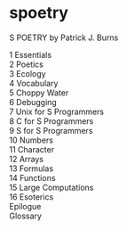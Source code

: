 spoetry
=======

S POETRY by Patrick J. Burns

1 Essentials   
2 Poetics  
3 Ecology  
4 Vocabulary  
5 Choppy Water  
6 Debugging  
7 Unix for S Programmers  
8 C for S Programmers  
9 S for S Programmers  
10 Numbers  
11 Character  
12 Arrays  
13 Formulas  
14 Functions  
15 Large Computations  
16 Esoterics  
Epilogue  
Glossary
